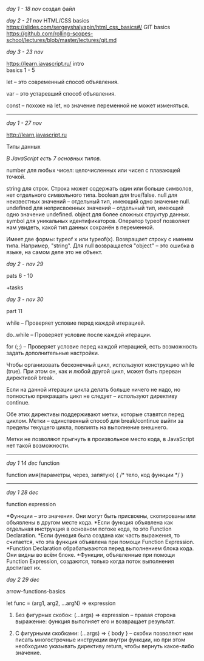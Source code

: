 *day 1 - 18 nov*
создал файл

*day 2 - 21 nov*
HTML/CSS basics     https://slides.com/sergeyshalyapin/html_css_basics#/
GIT basics          https://github.com/rolling-scopes-school/lectures/blob/master/lectures/git.md

*day 3 - 23 nov*

https://learn.javascript.ru/
intro              
basics 1 - 5 

let – это современный способ объявления.

var – это устаревший способ объявления.

const – похоже на let, но значение переменной не может изменяться.

**********

*day 1 - 27 nov*

http://learn.javascript.ru

Типы данных

*В JavaScript есть 7 основных типов.*

number для любых чисел: целочисленных или чисел с плавающей точкой.

string для строк. Строка может содержать один или больше символов, нет отдельного символьного типа.
boolean для true/false.
null для неизвестных значений – отдельный тип, имеющий одно значение null.
undefined для неприсвоенных значений – отдельный тип, имеющий одно значение undefined.
object для более сложных структур данных.
symbol для уникальных идентификаторов.
Оператор typeof позволяет нам увидеть, какой тип данных сохранён в переменной.

Имеет две формы: typeof x или typeof(x).
Возвращает строку с именем типа. Например, "string".
Для null возвращается "object" – это ошибка в языке, на самом деле это не объект.

*day 2 - nov 29*

pats 6 - 10

+tasks

*day 3 - nov 30*

part 11

while – Проверяет условие перед каждой итерацией.

do..while – Проверяет условие после каждой итерации.

for (;;) – Проверяет условие перед каждой итерацией, есть возможность задать дополнительные настройки.

Чтобы организовать бесконечный цикл, используют конструкцию while (true). При этом он, как и любой другой цикл, может быть прерван директивой break.

Если на данной итерации цикла делать больше ничего не надо, но полностью прекращать цикл не следует – используют директиву continue.

Обе этих директивы поддерживают метки, которые ставятся перед циклом. Метки – единственный способ для break/continue выйти за пределы текущего цикла, повлиять на выполнение внешнего.

Метки не позволяют прыгнуть в произвольное место кода, в JavaScript нет такой возможности.

**********

*day 1 14 dec*
function

function имя(параметры, через, запятую) {
  /* тело, код функции */
}

*********

*day 1 28 dec*

function expression

*Функции – это значения. Они могут быть присвоены, скопированы или объявлены в другом месте кода.
*Если функция объявлена как отдельная инструкция в основном потоке кода, то это Function Declaration.
*Если функция была создана как часть выражения, то считается, что эта функция объявлена при помощи Function Expression.
*Function Declaration обрабатываются перед выполнением блока кода. Они видны во всём блоке.
*Функции, объявленные при помощи Function Expression, создаются, только когда поток выполнения достигает их.

*day 2 29 dec*

arrow-functions-basics

let func = (arg1, arg2, ...argN) => expression

1. Без фигурных скобок: (...args) => expression – правая сторона выражение: функция выполняет его и возвращает результат.

2. С фигурными скобками: (...args) => { body } – скобки позволяют нам писать многострочные инструкции внутри функции, но при этом необходимо указывать директиву return, чтобы вернуть какое-либо значение.




